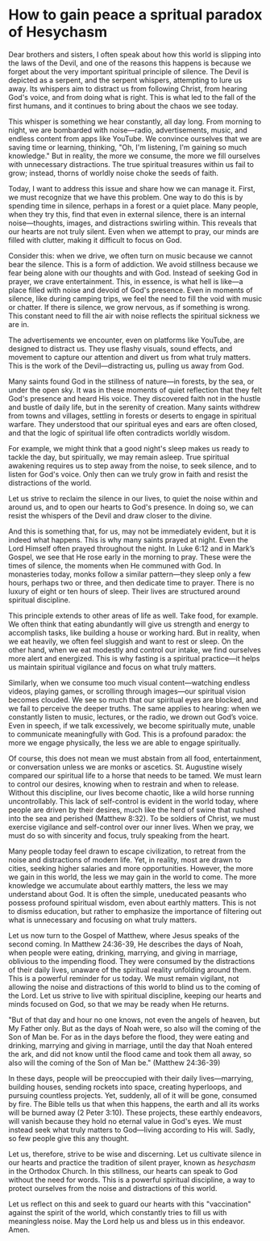 # How to gain peace a spritual paradox of Hesychasm

Dear brothers and sisters, I often speak about how this world is slipping into the laws of the Devil, and one of the reasons this happens is because we forget about the very important spiritual principle of silence. The Devil is depicted as a serpent, and the serpent whispers, attempting to lure us away. Its whispers aim to distract us from following Christ, from hearing God's voice, and from doing what is right. This is what led to the fall of the first humans, and it continues to bring about the chaos we see today.

This whisper is something we hear constantly, all day long. From morning to night, we are bombarded with noise—radio, advertisements, music, and endless content from apps like YouTube. We convince ourselves that we are saving time or learning, thinking, "Oh, I'm listening, I'm gaining so much knowledge." But in reality, the more we consume, the more we fill ourselves with unnecessary distractions. The true spiritual treasures within us fail to grow; instead, thorns of worldly noise choke the seeds of faith.

Today, I want to address this issue and share how we can manage it. First, we must recognize that we have this problem. One way to do this is by spending time in silence, perhaps in a forest or a quiet place. Many people, when they try this, find that even in external silence, there is an internal noise—thoughts, images, and distractions swirling within. This reveals that our hearts are not truly silent. Even when we attempt to pray, our minds are filled with clutter, making it difficult to focus on God.

Consider this: when we drive, we often turn on music because we cannot bear the silence. This is a form of addiction. We avoid stillness because we fear being alone with our thoughts and with God. Instead of seeking God in prayer, we crave entertainment. This, in essence, is what hell is like—a place filled with noise and devoid of God's presence. Even in moments of silence, like during camping trips, we feel the need to fill the void with music or chatter. If there is silence, we grow nervous, as if something is wrong. This constant need to fill the air with noise reflects the spiritual sickness we are in.

The advertisements we encounter, even on platforms like YouTube, are designed to distract us. They use flashy visuals, sound effects, and movement to capture our attention and divert us from what truly matters. This is the work of the Devil—distracting us, pulling us away from God.

Many saints found God in the stillness of nature—in forests, by the sea, or under the open sky. It was in these moments of quiet reflection that they felt God's presence and heard His voice. They discovered faith not in the hustle and bustle of daily life, but in the serenity of creation. Many saints withdrew from towns and villages, settling in forests or deserts to engage in spiritual warfare. They understood that our spiritual eyes and ears are often closed, and that the logic of spiritual life often contradicts worldly wisdom.

For example, we might think that a good night's sleep makes us ready to tackle the day, but spiritually, we may remain asleep. True spiritual awakening requires us to step away from the noise, to seek silence, and to listen for God's voice. Only then can we truly grow in faith and resist the distractions of the world.

Let us strive to reclaim the silence in our lives, to quiet the noise within and around us, and to open our hearts to God's presence. In doing so, we can resist the whispers of the Devil and draw closer to the divine.

And this is something that, for us, may not be immediately evident, but it is indeed what happens. This is why many saints prayed at night. Even the Lord Himself often prayed throughout the night. In Luke 6:12 and in Mark’s Gospel, we see that He rose early in the morning to pray. These were the times of silence, the moments when He communed with God. In monasteries today, monks follow a similar pattern—they sleep only a few hours, perhaps two or three, and then dedicate time to prayer. There is no luxury of eight or ten hours of sleep. Their lives are structured around spiritual discipline.

This principle extends to other areas of life as well. Take food, for example. We often think that eating abundantly will give us strength and energy to accomplish tasks, like building a house or working hard. But in reality, when we eat heavily, we often feel sluggish and want to rest or sleep. On the other hand, when we eat modestly and control our intake, we find ourselves more alert and energized. This is why fasting is a spiritual practice—it helps us maintain spiritual vigilance and focus on what truly matters.

Similarly, when we consume too much visual content—watching endless videos, playing games, or scrolling through images—our spiritual vision becomes clouded. We see so much that our spiritual eyes are blocked, and we fail to perceive the deeper truths. The same applies to hearing: when we constantly listen to music, lectures, or the radio, we drown out God’s voice. Even in speech, if we talk excessively, we become spiritually mute, unable to communicate meaningfully with God. This is a profound paradox: the more we engage physically, the less we are able to engage spiritually.

Of course, this does not mean we must abstain from all food, entertainment, or conversation unless we are monks or ascetics. St. Augustine wisely compared our spiritual life to a horse that needs to be tamed. We must learn to control our desires, knowing when to restrain and when to release. Without this discipline, our lives become chaotic, like a wild horse running uncontrollably. This lack of self-control is evident in the world today, where people are driven by their desires, much like the herd of swine that rushed into the sea and perished (Matthew 8:32). To be soldiers of Christ, we must exercise vigilance and self-control over our inner lives. When we pray, we must do so with sincerity and focus, truly speaking from the heart.

Many people today feel drawn to escape civilization, to retreat from the noise and distractions of modern life. Yet, in reality, most are drawn to cities, seeking higher salaries and more opportunities. However, the more we gain in this world, the less we may gain in the world to come. The more knowledge we accumulate about earthly matters, the less we may understand about God. It is often the simple, uneducated peasants who possess profound spiritual wisdom, even about earthly matters. This is not to dismiss education, but rather to emphasize the importance of filtering out what is unnecessary and focusing on what truly matters.

Let us now turn to the Gospel of Matthew, where Jesus speaks of the second coming. In Matthew 24:36-39, He describes the days of Noah, when people were eating, drinking, marrying, and giving in marriage, oblivious to the impending flood. They were consumed by the distractions of their daily lives, unaware of the spiritual reality unfolding around them. This is a powerful reminder for us today. We must remain vigilant, not allowing the noise and distractions of this world to blind us to the coming of the Lord. Let us strive to live with spiritual discipline, keeping our hearts and minds focused on God, so that we may be ready when He returns.

"But of that day and hour no one knows, not even the angels of heaven, but My Father only. But as the days of Noah were, so also will the coming of the Son of Man be. For as in the days before the flood, they were eating and drinking, marrying and giving in marriage, until the day that Noah entered the ark, and did not know until the flood came and took them all away, so also will the coming of the Son of Man be." (Matthew 24:36-39)

In these days, people will be preoccupied with their daily lives—marrying, building houses, sending rockets into space, creating hyperloops, and pursuing countless projects. Yet, suddenly, all of it will be gone, consumed by fire. The Bible tells us that when this happens, the earth and all its works will be burned away (2 Peter 3:10). These projects, these earthly endeavors, will vanish because they hold no eternal value in God's eyes. We must instead seek what truly matters to God—living according to His will. Sadly, so few people give this any thought.

Let us, therefore, strive to be wise and discerning. Let us cultivate silence in our hearts and practice the tradition of silent prayer, known as *hesychasm* in the Orthodox Church. In this stillness, our hearts can speak to God without the need for words. This is a powerful spiritual discipline, a way to protect ourselves from the noise and distractions of this world.

Let us reflect on this and seek to guard our hearts with this "vaccination" against the spirit of the world, which constantly tries to fill us with meaningless noise. May the Lord help us and bless us in this endeavor. Amen.

